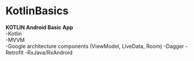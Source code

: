 # KotlinBasics
<b> KOTLIN Android Basic App</b><br>
-Kotlin <br>
-MVVM <br>
-Google architecture components (ViewModel, LiveData, Room)
-Dagger
-Retrofit
-RxJava/RxAndroid
